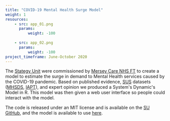 ```yaml
---
title: "COVID-19 Mental Health Surge Model"
weight: 1
resources:
    - src: app_01.png
      params:
          weight: -100
          
    - src: app_02.png
      params:
          weight: -100
project_timeframe: June-October 2020
---
```


The [Stategy Unit][SU] were commissioned by [Mersey Care NHS FT][MC] to create a model to estimate the surge in demand
to Mental Health services caused by the COVID-19 pandemic. Based on published evidence, [SUS] datasets ([MHSDS][MHSDS],
[IAPT][IAPT]), and expert opinion we produced a System's Dynamic's Model in R. This model was then given a web user
interface so people could interact with the model.

The code is released under an MIT license and is available on the [SU GitHub][GH], and the model is available to use
[here][model].

[SU]: https://strategyunitwm.nhs.uk/
[MC]: https://www.merseycare.nhs.uk/
[SUS]: https://digital.nhs.uk/services/secondary-uses-service-sus
[MHSDS]: https://digital.nhs.uk/data-and-information/data-collections-and-data-sets/data-sets/mental-health-services-data-set
[IAPT]: https://digital.nhs.uk/data-and-information/data-collections-and-data-sets/data-sets/improving-access-to-psychological-therapies-data-set
[GH]: https://github.com/The-Strategy-Unit/723_mh_covid_surge_modelling
[model]: https://strategyunit.shinyapps.io/MH_Surge_Modelling/
